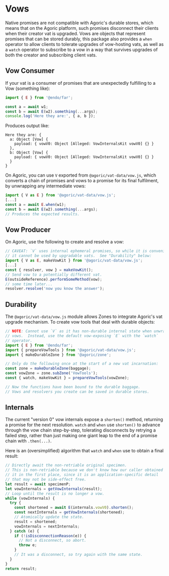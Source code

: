 # Vows

Native promises are not compatible with Agoric's durable stores, which means that on the Agoric platform, such promises disconnect their clients when their creator vat is upgraded.  Vows are objects that represent promises that can be stored durably, this package also provides a `when` operator to allow clients to tolerate upgrades of vow-hosting vats, as well as a `watch` operator to subscribe to a vow in a way that survives upgrades of both the creator and subscribing client vats.

## Vow Consumer

If your vat is a consumer of promises that are unexpectedly fulfilling to a Vow (something like):

```js
import { E } from '@endo/far';

const a = await w1;
const b = await E(w2).something(...args);
console.log('Here they are:', { a, b });
```

Produces output like:
```console
Here they are: {
  a: Object [Vow] {
    payload: { vowV0: Object [Alleged: VowInternalsKit vowV0] {} }
  },
  b: Object [Vow] {
    payload: { vowV0: Object [Alleged: VowInternalsKit vowV0] {} }
  }
}
```

On Agoric, you can use `V` exported from `@agoric/vat-data/vow.js`, which
converts a chain of promises and vows to a promise for its final
fulfilment, by unwrapping any intermediate vows:

```js
import { V as E } from '@agoric/vat-data/vow.js';
[...]
const a = await E.when(w1);
const b = await E(w2).something(...args);
// Produces the expected results.
```

## Vow Producer

On Agoric, use the following to create and resolve a vow:

```js
// CAVEAT: `V` uses internal ephemeral promises, so while it is convenient,
// it cannot be used by upgradable vats.  See "Durability" below:
import { V as E, makeVowKit } from '@agoric/vat-data/vow.js';
[...]
const { resolver, vow } = makeVowKit();
// Send vow to a potentially different vat.
E(outsideReference).performSomeMethod(vow);
// some time later...
resolver.resolve('now you know the answer');
```

## Durability

The `@agoric/vat-data/vow.js` module allows Zones to integrate Agoric's vat
upgrade mechanism.  To create vow tools that deal with durable objects:

```js
// NOTE: Cannot use `V` as it has non-durable internal state when unwrapping
// vows.  Instead, use the default vow-exposing `E` with the `watch`
// operator.
import { E } from '@endo/far';
import { prepareVowTools } from '@agoric/vat-data/vow.js';
import { makeDurableZone } from '@agoric/zone';

// Only do the following once at the start of a new vat incarnation:
const zone = makeDurableZone(baggage);
const vowZone = zone.subZone('VowTools');
const { watch, makeVowKit } = prepareVowTools(vowZone);

// Now the functions have been bound to the durable baggage.
// Vows and resolvers you create can be saved in durable stores.
```

## Internals

The current "version 0" vow internals expose a `shorten()` method, returning a
promise for the next resolution.  `watch` and `when` use `shorten()` to advance
through the vow chain step-by-step, tolerating disconnects by retrying a failed
step, rather than just making one giant leap to the end of a promise chain with
`.then(...)`.

Here is an (oversimplified) algorithm that `watch` and `when` use to obtain a
final result:

```js
// Directly await the non-retriable original specimen.
// This is non-retriable because we don't know how our caller obtained
// it in the first place, since it is an application-specific detail
// that may not be side-effect free.
let result = await specimenP;
let vowInternals = getVowInternals(result);
// Loop until the result is no longer a vow.
while (vowInternals) {
  try {
    const shortened = await E(internals.vowV0).shorten();
    const nextInternals = getVowInternals(shortened);
    // Atomically update the state.
    result = shortened;
    vowInternals = nextInternals;
  } catch (e) {
    if (!isDisconnectionReason(e)) {
      // Not a disconnect, so abort.
      throw e;
    }
    // It was a disconnect, so try again with the same state.
  }
}
return result;
```
